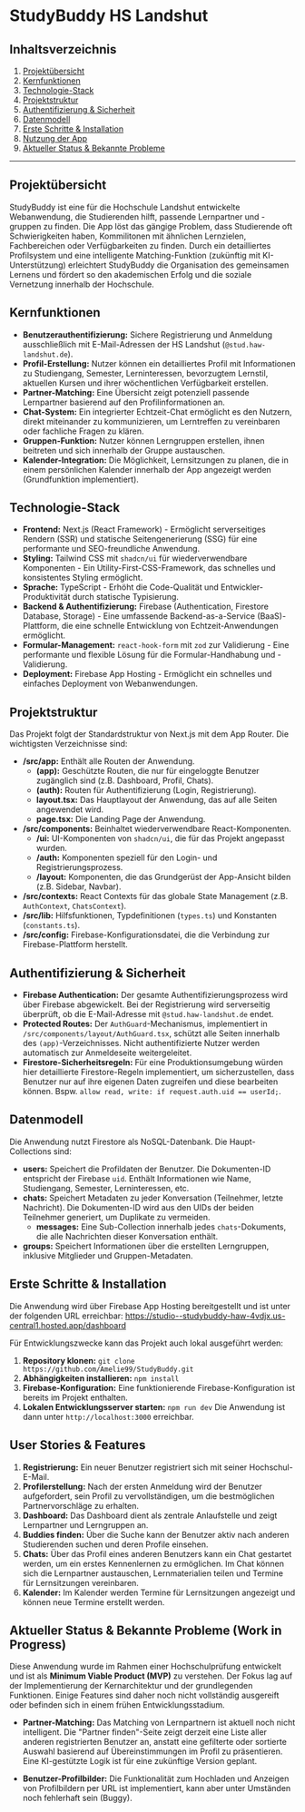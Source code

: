 # StudyBuddy HS Landshut

## Inhaltsverzeichnis
1. [Projektübersicht](#projektübersicht)
2. [Kernfunktionen](#kernfunktionen)
3. [Technologie-Stack](#technologie-stack)
4. [Projektstruktur](#projektstruktur)
5. [Authentifizierung & Sicherheit](#authentifizierung--sicherheit)
6. [Datenmodell](#datenmodell)
7. [Erste Schritte & Installation](#erste-schritte--installation)
8. [Nutzung der App](#nutzung-der-app)
9. [Aktueller Status & Bekannte Probleme](#aktueller-status--bekannte-probleme)

---

## Projektübersicht
StudyBuddy ist eine für die Hochschule Landshut entwickelte Webanwendung, die Studierenden hilft, passende Lernpartner und -gruppen zu finden. Die App löst das gängige Problem, dass Studierende oft Schwierigkeiten haben, Kommilitonen mit ähnlichen Lernzielen, Fachbereichen oder Verfügbarkeiten zu finden. Durch ein detailliertes Profilsystem und eine intelligente Matching-Funktion (zukünftig mit KI-Unterstützung) erleichtert StudyBuddy die Organisation des gemeinsamen Lernens und fördert so den akademischen Erfolg und die soziale Vernetzung innerhalb der Hochschule.

## Kernfunktionen
- **Benutzerauthentifizierung:** Sichere Registrierung und Anmeldung ausschließlich mit E-Mail-Adressen der HS Landshut (`@stud.haw-landshut.de`).
- **Profil-Erstellung:** Nutzer können ein detailliertes Profil mit Informationen zu Studiengang, Semester, Lerninteressen, bevorzugtem Lernstil, aktuellen Kursen und ihrer wöchentlichen Verfügbarkeit erstellen.
- **Partner-Matching:** Eine Übersicht zeigt potenziell passende Lernpartner basierend auf den Profilinformationen an.
- **Chat-System:** Ein integrierter Echtzeit-Chat ermöglicht es den Nutzern, direkt miteinander zu kommunizieren, um Lerntreffen zu vereinbaren oder fachliche Fragen zu klären.
- **Gruppen-Funktion:** Nutzer können Lerngruppen erstellen, ihnen beitreten und sich innerhalb der Gruppe austauschen.
- **Kalender-Integration:** Die Möglichkeit, Lernsitzungen zu planen, die in einem persönlichen Kalender innerhalb der App angezeigt werden (Grundfunktion implementiert).

## Technologie-Stack
- **Frontend:** Next.js (React Framework) - Ermöglicht serverseitiges Rendern (SSR) und statische Seitengenerierung (SSG) für eine performante und SEO-freundliche Anwendung.
- **Styling:** Tailwind CSS mit `shadcn/ui` für wiederverwendbare Komponenten - Ein Utility-First-CSS-Framework, das schnelles und konsistentes Styling ermöglicht.
- **Sprache:** TypeScript - Erhöht die Code-Qualität und Entwickler-Produktivität durch statische Typisierung.
- **Backend & Authentifizierung:** Firebase (Authentication, Firestore Database, Storage) - Eine umfassende Backend-as-a-Service (BaaS)-Plattform, die eine schnelle Entwicklung von Echtzeit-Anwendungen ermöglicht.
- **Formular-Management:** `react-hook-form` mit `zod` zur Validierung - Eine performante und flexible Lösung für die Formular-Handhabung und -Validierung.
- **Deployment:** Firebase App Hosting - Ermöglicht ein schnelles und einfaches Deployment von Webanwendungen.

## Projektstruktur
Das Projekt folgt der Standardstruktur von Next.js mit dem App Router. Die wichtigsten Verzeichnisse sind:
- **/src/app:** Enthält alle Routen der Anwendung.
    - **(app):** Geschützte Routen, die nur für eingeloggte Benutzer zugänglich sind (z.B. Dashboard, Profil, Chats).
    - **(auth):** Routen für Authentifizierung (Login, Registrierung).
    - **layout.tsx:** Das Hauptlayout der Anwendung, das auf alle Seiten angewendet wird.
    - **page.tsx:** Die Landing Page der Anwendung.
- **/src/components:** Beinhaltet wiederverwendbare React-Komponenten.
    - **/ui:** UI-Komponenten von `shadcn/ui`, die für das Projekt angepasst wurden.
    - **/auth:** Komponenten speziell für den Login- und Registrierungsprozess.
    - **/layout:** Komponenten, die das Grundgerüst der App-Ansicht bilden (z.B. Sidebar, Navbar).
- **/src/contexts:** React Contexts für das globale State Management (z.B. `AuthContext`, `ChatsContext`).
- **/src/lib:** Hilfsfunktionen, Typdefinitionen (`types.ts`) und Konstanten (`constants.ts`).
- **/src/config:** Firebase-Konfigurationsdatei, die die Verbindung zur Firebase-Plattform herstellt.

## Authentifizierung & Sicherheit
- **Firebase Authentication:** Der gesamte Authentifizierungsprozess wird über Firebase abgewickelt. Bei der Registrierung wird serverseitig überprüft, ob die E-Mail-Adresse mit `@stud.haw-landshut.de` endet.
- **Protected Routes:** Der `AuthGuard`-Mechanismus, implementiert in `/src/components/layout/AuthGuard.tsx`, schützt alle Seiten innerhalb des `(app)`-Verzeichnisses. Nicht authentifizierte Nutzer werden automatisch zur Anmeldeseite weitergeleitet.
- **Firestore-Sicherheitsregeln:** Für eine Produktionsumgebung würden hier detaillierte Firestore-Regeln implementiert, um sicherzustellen, dass Benutzer nur auf ihre eigenen Daten zugreifen und diese bearbeiten können. Bspw. `allow read, write: if request.auth.uid == userId;`.

## Datenmodell
Die Anwendung nutzt Firestore als NoSQL-Datenbank. Die Haupt-Collections sind:
- **users:** Speichert die Profildaten der Benutzer. Die Dokumenten-ID entspricht der Firebase `uid`. Enthält Informationen wie Name, Studiengang, Semester, Lerninteressen, etc.
- **chats:** Speichert Metadaten zu jeder Konversation (Teilnehmer, letzte Nachricht). Die Dokumenten-ID wird aus den UIDs der beiden Teilnehmer generiert, um Duplikate zu vermeiden.
    - **messages:** Eine Sub-Collection innerhalb jedes `chats`-Dokuments, die alle Nachrichten dieser Konversation enthält.
- **groups:** Speichert Informationen über die erstellten Lerngruppen, inklusive Mitglieder und Gruppen-Metadaten.

## Erste Schritte & Installation
Die Anwendung wird über Firebase App Hosting bereitgestellt und ist unter der folgenden URL erreichbar: https://studio--studybuddy-haw-4vdjx.us-central1.hosted.app/dashboard

Für Entwicklungszwecke kann das Projekt auch lokal ausgeführt werden:
1. **Repository klonen:** `git clone https://github.com/Amelie99/StudyBuddy.git`
2. **Abhängigkeiten installieren:** `npm install`
3. **Firebase-Konfiguration:** Eine funktionierende Firebase-Konfiguration ist bereits im Projekt enthalten.
4. **Lokalen Entwicklungsserver starten:** `npm run dev`
Die Anwendung ist dann unter `http://localhost:3000` erreichbar.

## User Stories & Features
1. **Registrierung:** Ein neuer Benutzer registriert sich mit seiner Hochschul-E-Mail.
2. **Profilerstellung:** Nach der ersten Anmeldung wird der Benutzer aufgefordert, sein Profil zu vervollständigen, um die bestmöglichen Partnervorschläge zu erhalten.
3. **Dashboard:** Das Dashboard dient als zentrale Anlaufstelle und zeigt Lernpartner und Lerngruppen an.
4. **Buddies finden:** Über die Suche kann der Benutzer aktiv nach anderen Studierenden suchen und deren Profile einsehen.
5. **Chats:** Über das Profil eines anderen Benutzers kann ein Chat gestartet werden, um ein erstes Kennenlernen zu ermöglichen. Im Chat können sich die Lernpartner austauschen, Lernmaterialien teilen und Termine für Lernsitzungen vereinbaren.
6. **Kalender:** Im Kalender werden Termine für Lernsitzungen angezeigt und können neue Termine erstellt werden.

## Aktueller Status & Bekannte Probleme (Work in Progress)
Diese Anwendung wurde im Rahmen einer Hochschulprüfung entwickelt und ist als **Minimum Viable Product (MVP)** zu verstehen. Der Fokus lag auf der Implementierung der Kernarchitektur und der grundlegenden Funktionen. Einige Features sind daher noch nicht vollständig ausgereift oder befinden sich in einem frühen Entwicklungsstadium.

- **Partner-Matching:** Das Matching von Lernpartnern ist aktuell noch nicht intelligent. Die "Partner finden"-Seite zeigt derzeit eine Liste aller anderen registrierten Benutzer an, anstatt eine gefilterte oder sortierte Auswahl basierend auf Übereinstimmungen im Profil zu präsentieren. Eine KI-gestützte Logik ist für eine zukünftige Version geplant.

- **Benutzer-Profilbilder:** Die Funktionalität zum Hochladen und Anzeigen von Profilbildern per URL ist implementiert, kann aber unter Umständen noch fehlerhaft sein (Buggy).

